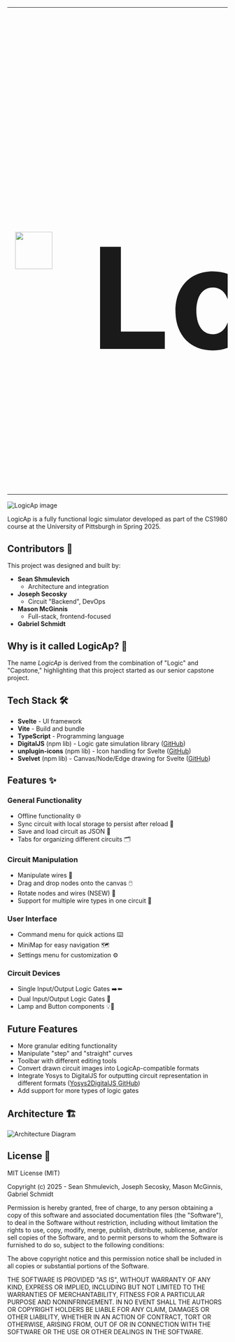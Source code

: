 <table style="width: 100%; border: unset !important;">
  <tr>
    <td style="text-align: left;">
      <img src="https://jmsjoseph.github.io/LogiCap/logicap.webp" style="width: 85px; margin-left: 10px;">
    </td>
    <td style="text-align: left;font-size:10rem">
      <h1 style="text-decoration: none !important">LogicAp</h1>
    </td>
  </tr>
</table>

![LogicAp image](https://jmsjoseph.github.io/LogiCap/metaImage.png)

LogicAp is a fully functional logic simulator developed as part of the CS1980 course at the University of Pittsburgh in Spring 2025.

## Contributors 🤝

This project was designed and built by:

- **Sean Shmulevich**  
  - Architecture and integration
- **Joseph Secosky**  
  - Circuit "Backend", DevOps
- **Mason McGinnis**  
  - Full-stack, frontend-focused
- **Gabriel Schmidt**  

## Why is it called LogicAp? 🤔
The name *LogicAp* is derived from the combination of "Logic" and "Capstone," highlighting that this project started as our senior capstone project.

## Tech Stack 🛠️

- **Svelte** - UI framework
- **Vite** - Build and bundle
- **TypeScript** - Programming language
- **DigitalJS** (npm lib) - Logic gate simulation library ([GitHub](https://github.com/tilk/digitaljs))
- **unplugin-icons** (npm lib) - Icon handling for Svelte ([GitHub](https://github.com/unplugin/unplugin-icons))
- **Svelvet** (npm lib) - Canvas/Node/Edge drawing for Svelte ([GitHub](https://github.com/open-source-labs/Svelvet))

## Features ✨

### General Functionality
- Offline functionality 🌐
- Sync circuit with local storage to persist after reload 💾
- Save and load circuit as JSON 📂
- Tabs for organizing different circuits 🗂️

### Circuit Manipulation
- Manipulate wires 🔌
- Drag and drop nodes onto the canvas 🖱️
- Rotate nodes and wires (NSEW) 🔄
- Support for multiple wire types in one circuit 🔗

### User Interface
- Command menu for quick actions ⌨️
- MiniMap for easy navigation 🗺️
- Settings menu for customization ⚙️

### Circuit Devices
- Single Input/Output Logic Gates ➡️⬅️
- Dual Input/Output Logic Gates 🔀
- Lamp and Button components 💡🔘

## Future Features

- More granular editing functionality
- Manipulate "step" and "straight" curves
- Toolbar with different editing tools
- Convert drawn circuit images into LogicAp-compatible formats
- Integrate Yosys to DigitalJS for outputting circuit representation in different formats ([Yosys2DigitalJS GitHub](https://github.com/tilk/yosys2digitaljs))
- Add support for more types of logic gates

## Architecture 🏗️

![Architecture Diagram](./images/architecture.png)

## License 📄

MIT License (MIT)

Copyright (c) 2025 - Sean Shmulevich, Joseph Secosky, Mason McGinnis, Gabriel Schmidt

Permission is hereby granted, free of charge, to any person obtaining a copy
of this software and associated documentation files (the "Software"), to deal
in the Software without restriction, including without limitation the rights
to use, copy, modify, merge, publish, distribute, sublicense, and/or sell
copies of the Software, and to permit persons to whom the Software is furnished to do so, subject to the following conditions:

The above copyright notice and this permission notice shall be included in all copies or substantial portions of the Software.

THE SOFTWARE IS PROVIDED "AS IS", WITHOUT WARRANTY OF ANY KIND, EXPRESS OR
IMPLIED, INCLUDING BUT NOT LIMITED TO THE WARRANTIES OF MERCHANTABILITY,
FITNESS FOR A PARTICULAR PURPOSE AND NONINFRINGEMENT. IN NO EVENT SHALL THE
AUTHORS OR COPYRIGHT HOLDERS BE LIABLE FOR ANY CLAIM, DAMAGES OR OTHER
LIABILITY, WHETHER IN AN ACTION OF CONTRACT, TORT OR OTHERWISE, ARISING FROM,
OUT OF OR IN CONNECTION WITH THE SOFTWARE OR THE USE OR OTHER DEALINGS IN
THE SOFTWARE.
